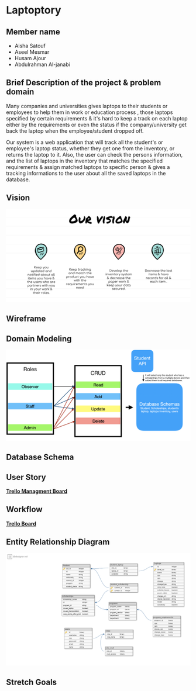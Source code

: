 # Laptoptory

## Member name
- Aisha Satouf
- Aseel Mesmar
- Husam Ajour
- Abdulrahman Al-janabi

## Brief Description of the project & problem domain
Many companies and universities gives laptops to their students or employees to help them in work or education process , those laptops specified by certain requirements & it's hard to keep a track on each laptop either by the requirements or even the status if the company/university get back the laptop when the employee/student dropped off.

Our system is a web application that will track all the student's or employee's laptop status, whether they get one from the inventory, or returns the laptop to it. Also, the user can check the persons information, and the list of laptops in the inventory that matches the specified requirements & assign matched laptops to specific person & gives a tracking informations to the user about all the saved laptops in the database.


## Vision
![Vision](./assets/vision.PNG)

## Wireframe

## Domain Modeling
![first demo](./assets/brief-dm.png)

## Database Schema


## User Story
**[Trello Managment Board](https://trello.com/b/Oz51vJqM/laptoptory)**

## Workflow 
**[Trello Board](https://trello.com/b/NQyKS4TG/laptoptory)**

## Entity Relationship Diagram
![App Entity Diagram](./assets/entity-diagram.png)

## Stretch Goals


